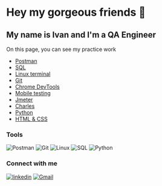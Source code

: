 # Hey my gorgeous friends 👋

## My name is __Ivan__ and I'm a __QA__ __Engineer__

 On this page, you can see my practice work
- [ Postman](https://github.com/ivanshybut/Postman)
- [SQL](https://github.com/ivanshybut/SQL)
- [Linux terminal](https://github.com/ivanshybut/QA_group_25/blob/main/terminal_git_1.txt)
- [Git](https://github.com/ivanshybut/Git) 
- [Chrome DevTools](https://github.com/ivanshybut/Chrome_DevTools)
- [Mobile testing]()
- [Jmeter](https://github.com/ivanshybut/Jmeter)
- [Charles]()
- [Python](https://github.com/ivanshybut/Python_course)
- [HTML & CSS](https://github.com/ivanshybut/Space)


### Tools

![Postman](https://img.shields.io/badge/-Postman-090909?style=for-the-badge&logo=Postman)
![Git](https://img.shields.io/badge/-Git-090909?style=for-the-badge&logo=Git)
![Linux](https://img.shields.io/badge/-Linux-090909?style=for-the-badge&logo=Linux)
![SQL](https://img.shields.io/badge/-Sql-090909?style=for-the-badge&logo=MySql)
![Python](https://img.shields.io/badge/-Python-090909?style=for-the-badge&logo=Python)


### Connect with me
[![linkedin](https://img.shields.io/badge/-Linkedin-3498db?style=for-the-badge&logo=linkedin)](https://www.linkedin.com/in/ivanshybut)
[![Gmail](https://img.shields.io/badge/-Gmail-eef2f3?style=for-the-badge&logo=Gmail)](https://ivanshybut92@gmail.com)










